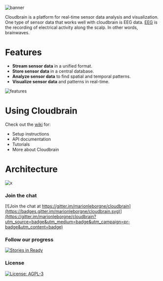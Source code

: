
![banner](https://raw.githubusercontent.com/marionleborgne/cloudbrain/master/docs/images/cb-logo-low-res.png)

Cloudbrain is a platform for real-time sensor data analysis and visualization. 
<br>
One type of sensor data that works well with cloudbrain is EEG data. [EEG](http://en.wikipedia.org/wiki/Electroencephalography) is the recording of electrical activity along the scalp. In other words, brainwaves.

# Features
- **Stream sensor data** in a unified format.
- **Store sensor data** in a central database.
- **Analyze sensor data** to find spatial and temporal patterns.
- **Visualize sensor data** and patterns in real-time.

![features](https://raw.githubusercontent.com/marionleborgne/cloudbrain/master/docs/images/features.png)

# Using Cloudbrain
Check out the [wiki](https://github.com/marionleborgne/cloudbrain/wiki) for:
* Setup instructions
* API documentation
* Tutorials
* More about Cloudbrain

# Architecture
![x](https://raw.githubusercontent.com/marionleborgne/cloudbrain/master/docs/images/architecture.png)

### Join the chat
[![Join the chat at https://gitter.im/marionleborgne/cloudbrain](https://badges.gitter.im/marionleborgne/cloudbrain.svg)](https://gitter.im/marionleborgne/cloudbrain?utm_source=badge&utm_medium=badge&utm_campaign=pr-badge&utm_content=badge) 

### Follow our progress
[![Stories in Ready](https://badge.waffle.io/marionleborgne/cloudbrain.png?label=ready&title=Ready)](https://waffle.io/marionleborgne/cloudbrain) 

### License
[![License: AGPL-3](https://img.shields.io/badge/licence-AGPL--3-blue.svg)](https://raw.githubusercontent.com/marionleborgne/cloudbrain/master/LICENSE.txt)
